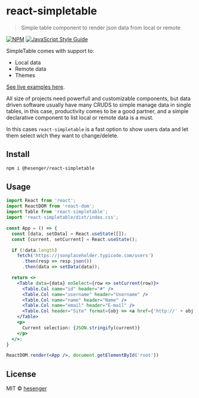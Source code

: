 # react-simpletable

> Simple table component to render json data from local or remote

[![NPM](https://img.shields.io/npm/v/@hesenger/react-simpletable.svg)](https://www.npmjs.com/package/@hesenger/react-simpletable)
[![JavaScript Style Guide](https://img.shields.io/badge/code_style-standard-brightgreen.svg)](https://standardjs.com)

SimpleTable comes with support to:
- Local data
- Remote data
- Themes

[See live examples here](https://hesenger.com/react-simpletable).

All size of projects need powerfull and customizable components, but data
driven software usually have many CRUDS to simple manage data in single tables, 
in this case, productivity comes to be a good partner, and a simple declarative 
component to list local or remote data is a must.

In this cases `react-simpletable` is a fast option to show users data and let them 
select wich they want to change/delete.


## Install

```bash
npm i @hesenger/react-simpletable
```

## Usage

```jsx
import React from 'react';
import ReactDOM from 'react-dom';
import Table from 'react-simpletable';
import 'react-simpletable/dist/index.css';

const App = () => {
  const [data, setData] = React.useState([]);
  const [current, setCurrent] = React.useState();

  if (!data.length)
    fetch('https://jsonplaceholder.typicode.com/users')
      .then(resp => resp.json())
      .then(data => setData(data));

  return <>
    <Table data={data} onSelect={row => setCurrent(row)}>
      <Table.Col name="id" header="#" />
      <Table.Col name="username" header="Username" />
      <Table.Col name="name" header="Name" />
      <Table.Col name="email" header="E-mail" />
      <Table.Col header="Site" format={obj => <a href={'http://' + obj.website}>{obj.website}</a>} />
    </Table>
    <p>
      Current selection: {JSON.stringify(current)}
    </p>
  </>;
}

ReactDOM.render(<App />, document.getElementById('root'))
```

## License

MIT © [hesenger](https://github.com/hesenger)
